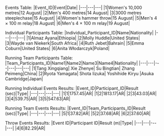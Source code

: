 Events Table:
|Event_ID|Event|Date|
|---|---|---|
|1|Women's 10,000 metres|12 August|
|2|Men's 400 metres|14 August|
|3|3000 metres steeplechase|15 August|
|4|Women's hammer throw|15 August|
|5|Men's 4 × 100 m relay|18 August|
|6|Men's 4 × 100 m relay|19 August|

Individual Participants Table:
|Individual_Participant_ID|Name|Nationality|
|---|---|---|
|1|Almaz Ayana|Ethiopia|
|2|Molly Huddle|United States|
|3|Wayde van Niekerk|South Africa|
|4|Ruth Jebet|Bahrain|
|5|Emma Coburn|United States|
|6|Anita Włodarczyk|Poland|

Running Team Participants Table:
|Team_Participants_ID|Name1|Name2|Name3|Name4|Nationality|
|---|---|---|---|---|---|
|1|Tang Xingqiang| Xie Zhenye| Su Bingtian| Zhang Peimeng|China|
|2|Ryota Yamagata| Shota Iizuka| Yoshihide Kiryu |Asuka Cambridge|Japan|

Running Individual Events Results:
|Event_ID|Participant_ID|Result (sec)|Type|
|---|---|---|---|
|1|1|1757.45|AR|
|1|2|1813.17|AR|
|2|3|43.03|AR|
|3|4|539.75|AR|
|3|5|547.63|AR|

Running Team Events Results:
|Event_ID|Team_Participants_ID|Result (sec)|Type|
|---|---|---|---|
|5|1|37.82|AR|
|5|2|37.68|AR|
|6|2|37.60|AR|

Throw Events Results:
|Event ID|Participant ID|Result (m)|Type|
|---|---|---|---|
|4|6|82.29|AR|